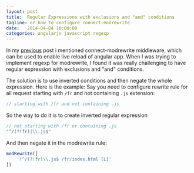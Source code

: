 ```yaml
---
layout: post
title:  Regular Expressions with exclusions and "and" conditions
tagline: or how to configure connect-modrewrite
date:   2014-04-04 10:00:00
categories: angularjs javascript regexp
---
```


In my [previous](/2014/03/26/angular-html5mode-refresh) post i mentioned connect-modrewrite middleware, 
which can be used to enable live reload of angular app. When I was trying to implement regexp for modrewrite, 
I found it was really challenging to have regular expression with exclusions and "and" conditions.<!--more-->

The solution is to use inverted conditions and then negate the whole expression.
Here is the example: Say you need to configure rewrite rule for all request starting with `/fr`
and not containing `.js` extension:

```js
// starting with /fr and not containing .js
```

So the way to do it is to create inverted regular expression

```js
// not starting with /fr or containing .js
"^/(?!fr)|\\.js$"
```

And then negate it in the modrewrite rule:

```js
modRewrite([
    '!^/(?!fr)\\.js$ /fr/index.html [L]'
])
```

